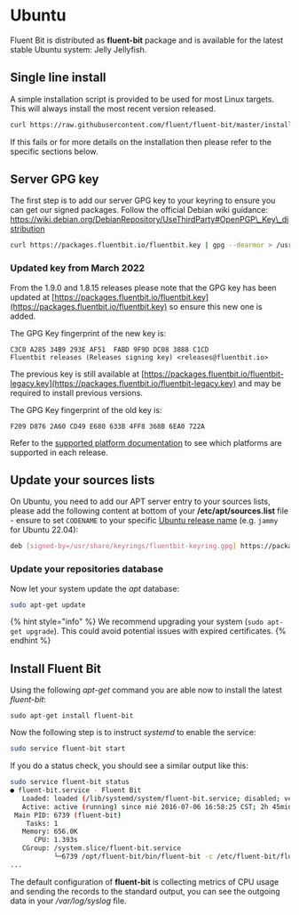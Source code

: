 # Ubuntu

Fluent Bit is distributed as **fluent-bit** package and is available for the latest stable Ubuntu system: Jelly Jellyfish.

## Single line install

A simple installation script is provided to be used for most Linux targets. This will always install the most recent version released.

```bash
curl https://raw.githubusercontent.com/fluent/fluent-bit/master/install.sh | sh
```

If this fails or for more details on the installation then please refer to the specific sections below.

## Server GPG key

The first step is to add our server GPG key to your keyring to ensure you can get our signed packages. Follow the official Debian wiki guidance: https://wiki.debian.org/DebianRepository/UseThirdParty#OpenPGP\_Key\_distribution

```bash
curl https://packages.fluentbit.io/fluentbit.key | gpg --dearmor > /usr/share/keyrings/fluentbit-keyring.gpg
```

### Updated key from March 2022

From the 1.9.0 and 1.8.15 releases please note that the GPG key has been updated at [https://packages.fluentbit.io/fluentbit.key](https://packages.fluentbit.io/fluentbit.key) so ensure this new one is added.

The GPG Key fingerprint of the new key is:

```
C3C0 A285 34B9 293E AF51  FABD 9F9D DC08 3888 C1CD
Fluentbit releases (Releases signing key) <releases@fluentbit.io>
```

The previous key is still available at [https://packages.fluentbit.io/fluentbit-legacy.key](https://packages.fluentbit.io/fluentbit-legacy.key) and may be required to install previous versions.

The GPG Key fingerprint of the old key is:

```
F209 D876 2A60 CD49 E680 633B 4FF8 368B 6EA0 722A
```

Refer to the [supported platform documentation](../supported-platforms.md) to see which platforms are supported in each release.

## Update your sources lists

On Ubuntu, you need to add our APT server entry to your sources lists, please add the following content at bottom of your **/etc/apt/sources.list** file - ensure to set `CODENAME` to your specific [Ubuntu release name](https://wiki.ubuntu.com/Releases) (e.g. `jammy` for Ubuntu 22.04):

```bash
deb [signed-by=/usr/share/keyrings/fluentbit-keyring.gpg] https://packages.fluentbit.io/ubuntu/${CODENAME} ${CODENAME} main
```

### Update your repositories database

Now let your system update the _apt_ database:

```bash
sudo apt-get update
```

{% hint style="info" %}
We recommend upgrading your system (`sudo apt-get upgrade`). This could avoid potential issues with expired certificates.
{% endhint %}

## Install Fluent Bit

Using the following _apt-get_ command you are able now to install the latest _fluent-bit_:

```
sudo apt-get install fluent-bit
```

Now the following step is to instruct _systemd_ to enable the service:

```bash
sudo service fluent-bit start
```

If you do a status check, you should see a similar output like this:

```bash
sudo service fluent-bit status
● fluent-bit.service - Fluent Bit
   Loaded: loaded (/lib/systemd/system/fluent-bit.service; disabled; vendor preset: enabled)
   Active: active (running) since mié 2016-07-06 16:58:25 CST; 2h 45min ago
 Main PID: 6739 (fluent-bit)
    Tasks: 1
   Memory: 656.0K
      CPU: 1.393s
   CGroup: /system.slice/fluent-bit.service
           └─6739 /opt/fluent-bit/bin/fluent-bit -c /etc/fluent-bit/fluent-bit.conf
...
```

The default configuration of **fluent-bit** is collecting metrics of CPU usage and sending the records to the standard output, you can see the outgoing data in your _/var/log/syslog_ file.
